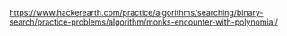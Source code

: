 https://www.hackerearth.com/practice/algorithms/searching/binary-search/practice-problems/algorithm/monks-encounter-with-polynomial/
